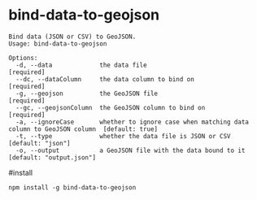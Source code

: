 bind-data-to-geojson
=============

	Bind data (JSON or CSV) to GeoJSON.
	Usage: bind-data-to-geojson

	Options:
	  -d, --data             the data file                                                       [required]
	  --dc, --dataColumn     the data column to bind on                                          [required]
	  -g, --geojson          the GeoJSON file                                                    [required]
	  --gc, --geojsonColumn  the GeoJSON column to bind on                                       [required]
	  -a, --ignoreCase       whether to ignore case when matching data column to GeoJSON column  [default: true]
	  -t, --type             whether the data file is JSON or CSV                                [default: "json"]
	  -o, --output           a GeoJSON file with the data bound to it                            [default: "output.json"]


#install

    npm install -g bind-data-to-geojson
